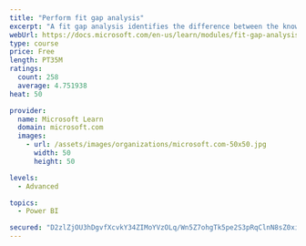 ```yaml
---
title: "Perform fit gap analysis"
excerpt: "A fit gap analysis identifies the difference between the known requirements and the proposed or current solution. This module covers performing a fit gap analysis."
webUrl: https://docs.microsoft.com/en-us/learn/modules/fit-gap-analysis/
type: course
price: Free
length: PT35M
ratings:
  count: 258
  average: 4.751938
heat: 50

provider:
  name: Microsoft Learn
  domain: microsoft.com
  images:
    - url: /assets/images/organizations/microsoft.com-50x50.jpg
      width: 50
      height: 50

levels:
  - Advanced

topics:
  - Power BI

secured: "D2zlZjOU3hDgvfXcvkY34ZIMoYVzOLq/Wn5Z7ohgTk5pe2S3pRqClnN8sZ0xiSnZx6A8Oh9kkCxT6qF9GdLXd9cJ+b6GUtEoyBVfWfDOQW2azr6jmjViezf5TmmJwXgnPSVRYvJdG1CYeHMCEf2hOH9Z0ol2ADHAQJvQ2J9efdr1KbFqPInSwEmTnKrDxqioeTlVsIe0VrdHDGrPg1yLpE5h0RGF2V1pC22iLocEF3bj3Kp5xUuF7d0ScA5Zuz+xXA4Op2SG2Kmy8kyRxtqEBHHX/+b8WWed8nWc3vYrVAALOPe+ZEkjZj288u3gK3yvzlfjUkyPaP9h3EyvN71QICAZtNh6fOeu+E7BoRZEeo9ES8/A3ph/yXJFND7NfUZk+HAuZblx0ZVO3yFAdmqpsg==;Ua1+FO7mLmidGNkerZf3JQ=="
---
```


